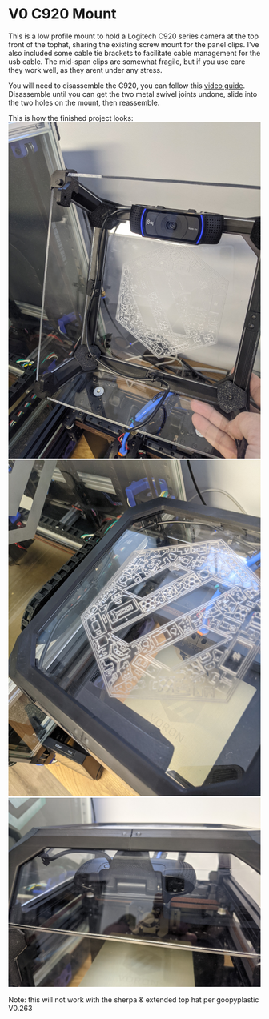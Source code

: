 # V0 C920 Mount

This is a low profile mount to hold a Logitech C920 series camera at the top front of the tophat, sharing the existing screw mount for the panel clips.  I've also included some cable tie brackets to facilitate cable management for the usb cable. The mid-span clips are somewhat fragile, but if you use care they work well, as they arent under any stress. 

You will need to disassemble the C920, you can follow this [video guide](https://www.youtube.com/watch?v=94lDYZgihT4).  Disassemble until you can get the two metal swivel joints undone, slide into the two holes on the mount, then reassemble.

This is how the finished project looks:
![Cable Route](./Images/Cable_Routing.jpg)
![From Above](./Images/From_Above.jpg)
![Front view of the mount](./Images/Mount.jpg)

Note: this will not work with the sherpa & extended top hat per goopyplastic V0.263